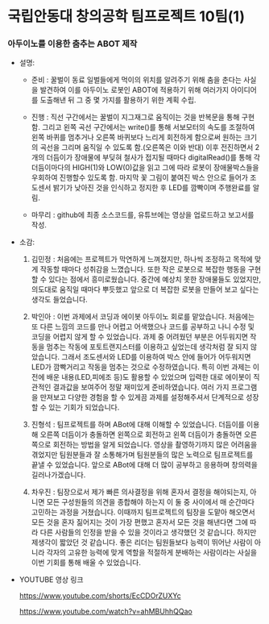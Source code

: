 # 국립안동대 창의공학 팀프로젝트 10팀(1)
### 아두이노를 이용한 춤추는 ABOT 제작

* 설명:
  - 준비 : 꿀벌이 동료 일벌들에게 먹이의 위치를 알려주기 위해 춤을 춘다는 사실을 발견하여 이를 아두이노 로봇인 ABOT에 적용하기 위해 여러가지 아이디어를 도출해낸 뒤 그 중 몇 가지를 활용하기 위한 계획 수립.
    
  - 진행 : 직선 구간에서는 꿀벌이 지그재그로 움직이는 것을 반복문을 통해 구현함. 그리고 왼쪽 곡선 구간에서는 write()를 통해 서보모터의 속도를 조절하여 왼쪽 바퀴를 멈추거나 오른쪽 바퀴보다 느리게 회전하게 함으로써 원하는 크기의 곡선을 그리며 움직일 수 있도록 함.(오른쪽은 이와 반대) 이후 전진하면서 2개의 더듬이가 장애물에 부딪혀 철사가 접지될 때마다 digitalRead()를 통해 각 더듬이마다의 HIGH(1)와 LOW(0)값을 읽고 그에 따라 로봇이 장애물박스들을 우회하여 진행할수 있도록 함. 마지막 꽃 그림이 붙여진 박스 안으로 들어가 조도센서 밝기가 낮아진 것을 인식하고 정지한 후 LED를 깜빡이며 주행완료를 알림.
    
  - 마무리 : github에 최종 소스코드를, 유튜브에는 영상을 업로드하고 보고서를 작성. 


* 소감:
  
  1. 김민정 : 처음에는 프로젝트가 막연하게 느껴졌지만, 하나씩 조정하고 목적에 맞게 작동할 때마다 성취감을 느꼈습니다. 또한 작은 로봇으로 복잡한 행동을 구현할 수 있다는 점에서 흥미로웠습니다. 중간에 예상치 못한 장애물들도 있었지만, 의도대로 움직일 때마다 뿌듯했고 앞으로 더 복잡한 로봇을 만들어 보고 싶다는 생각도 들었습니다.

  2. 박인아 : 이번 과제에서 코딩과 에이봇 아두이노 회로를 맡았습니다. 처음에는 또 다른 느낌의 코드를 만나 어렵고 어색했으나 코드를 공부하고 나니 수정 및 코딩을 어렵지 않게 할 수 있었습니다. 과제 중 어려웠던 부분은 어두워지면 작동을 멈추는 작동에 포토트랜지스터를 이용하고 싶었는데 생각처럼 잘 되지 않았습니다. 그래서 조도센서와 LED를 이용하여 박스 안에 들어가 어두워지면 LED가 깜빡거리고 작동을 멈추는 것으로 수정하였습니다. 특히 이번 과제는 이전에 배운 내용(LED,피에조 등)도 활용할 수 있었으며 입력한 대로 에이봇이 직관적인 결과값을 보여주어 정말 재미있게 준비하였습니다. 여러 가지 프로그램을 만져보고 다양한 경험을 할 수 있게끔 과제를 설정해주셔서 단계적으로 성장할 수 있는 기회가 되었습니다.

  3. 진형석 : 팀프로젝트를 하며 ABot에 대해 이해할 수 있었습니다. 더듬이를 이용해 오른쪽 더듬이가 충돌하면 왼쪽으로 회전하고 왼쪽 더듬이가 충돌하면 오른쪽으로 회전하는 방법을 알게 되었습니다. 영상을 촬영하기까지 많은 어려움을 겪었지만 팀원분들과 잘 소통해가며 팀원분들의 많은 노력으로 팀프로젝트를 끝낼 수 있었습니다. 앞으로 ABot에 대해 더 많이 공부하고 응용하며 창의력을 길러나가겠습니다.
 

  4. 차우진 : 팀장으로서 제가 빠른 의사결정을 위해 혼자서 결정을 해야되는지, 아니면 모든 구성원들의 의견을 종합해야 하는지 이 둘 중 사이에서 매 순간마다 고민하는 과정을 거쳤습니다. 이때까지 팀프로젝트의 팀장을 도맡아 해오면서 모든 것을 혼자 짊어지는 것이 가장 편했고 혼자서 모든 것을 해낸다면 그에 따라 다른 사람들의 인정을 받을 수 있을 것이라고 생각했던 것 같습니다. 하지만 제생각이 짧았던 것 같습니다. 좋은 리더는 팀원들보다 능력이 뛰어난 사람이 아니라 각자의 고유한 능력에 맞게 역할을 적절하게 분배하는 사람이라는 사실을 이번 기회를 통해 배울 수 있었습니다.
 
* YOUTUBE 영상 링크
  
  https://www.youtube.com/shorts/EcCDOrZUXYc
  
  https://www.youtube.com/watch?v=ahMBUhhQQao
